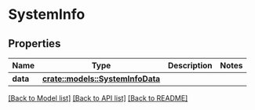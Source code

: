 # SystemInfo

## Properties

Name | Type | Description | Notes
------------ | ------------- | ------------- | -------------
**data** | [**crate::models::SystemInfoData**](SystemInfo_data.md) |  | 

[[Back to Model list]](../README.md#documentation-for-models) [[Back to API list]](../README.md#documentation-for-api-endpoints) [[Back to README]](../README.md)


